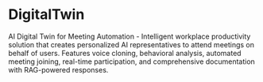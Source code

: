 # DigitalTwin
AI Digital Twin for Meeting Automation - Intelligent workplace productivity solution that creates personalized AI representatives to attend meetings on behalf of users. Features voice cloning, behavioral analysis, automated meeting joining, real-time participation, and comprehensive documentation with RAG-powered responses.
